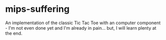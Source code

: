 # mips-suffering

An implementation of the classic Tic Tac Toe with an computer component - I'm not even done yet and I'm already in pain... but, I will learn plenty at the end.
